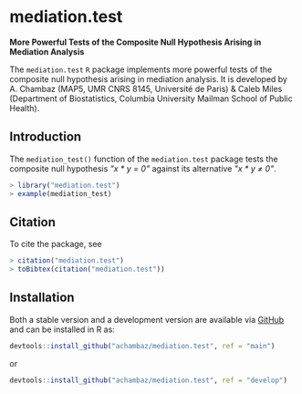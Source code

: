 # mediation.test

**More Powerful  Tests of the  Composite Null Hypothesis Arising  in Mediation
Analysis**

The  `mediation.test`  `R`  package  implements more  powerful  tests  of  the
composite null hypothesis arising in mediation analysis. It is developed by A.
Chambaz (MAP5, UMR CNRS 8145, Université  de Paris) \& Caleb Miles (Department
of Biostatistics, Columbia University Mailman School of Public Health).

## Introduction

The  `mediation_test()` function  of  the `mediation.test`  package tests  the
composite  null  hypothesis <em>"x  *  y  =  0"</em> against  its  alternative
<em>"x * y &ne; 0"</em>.

```r
> library("mediation.test")
> example(mediation_test)
```

## Citation

To cite the package, see 

```r
> citation("mediation.test")
> toBibtex(citation("mediation.test"))
```

## Installation 

Both  a   stable  version  and   a  development  version  are   available  via
[GitHub](https://github.com/achambaz/mediation.test) and can be installed in R
as:

```r 
devtools::install_github("achambaz/mediation.test", ref = "main")
```

or 

```r 
devtools::install_github("achambaz/mediation.test", ref = "develop")
```
